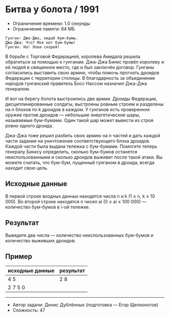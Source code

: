 # Битва у болота / 1991

* Ограничение времени: 1.0 секунды
* Ограничение памяти: 64 МБ

```
Гунган: Джа-Джа, кидай бум-бумы.
Джа-Джа: Что? Моя нет бум-бумы!
Гунган: На! Лови скорей!
```

В борьбе с Торговой Федерацией, королева Амидала решила обратиться за помощью к гунганам. Джа-Джа Бинкс провёл королеву и её людей в священное место, где и был заключён договор. Гунганы согласились выставить свою армию, чтобы помочь прогнать дроидов Федерации с территории столицы. В благодарность за объединение народов гунганский правитель Босс Нассом назначил Джа-Джа генералом.

И вот на берегу болота выстроились две армии. Дроиды Федерации, дисциплинированные солдаты, выстроены ровным строем и разделены на n блоков по k дроидов в каждом. У гунганов есть проверенное оружие против дроидов — небольшие энергетические шары, называемые бум-бумами. Один такой шар может вывести из строя ровно одного дроида.

Джа-Джа тоже решил разбить свою армию на n частей и дать каждой части задание на уничтожение соответствующего блока дроидов. Каждой части была выдана тележка с бум-бумами. Помогите теперь генералу Бинксу определить, сколько бум-бумов останется неиспользованными и сколько дроидов выживет после такой атаки. Вы можете считать, что бум-бум, пущенный гунганом в дроида, всегда находит свою цель.

## Исходные данные

В первой строке входных данных находятся числа n и k (1 ≤ n, k ≤ 10 000). Во второй строке находятся n чисел ai (0 ≤ ai ≤ 100 000) — количество бум-бумов в i-ой тележке.

## Результат

Выведите два числа — количество неиспользованных бум-бумов и количество выживших дроидов.

## Пример

| исходные данные | результат |
| --------------- | --------- |
| 4 5             | 2 8       |
| 2 7 5 0         |           |

---

* Автор задачи: Денис Дублённых (подготовка — Егор Щелконогов)
* Сложность: 47